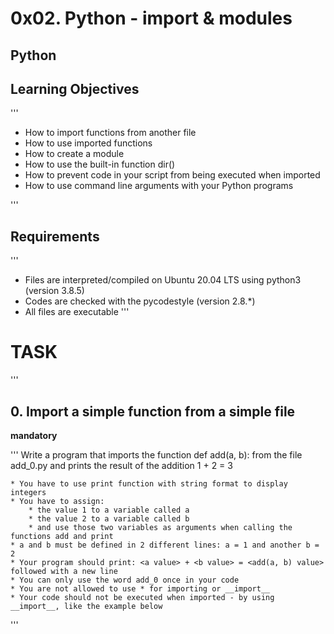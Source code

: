 # 0x02. Python - import & modules
## Python

## Learning Objectives

'''
* How to import functions from another file
* How to use imported functions
* How to create a module
* How to use the built-in function dir()
* How to prevent code in your script from being executed when imported
* How to use command line arguments with your Python programs

'''
## Requirements

'''
* Files are interpreted/compiled on Ubuntu 20.04 LTS using python3 (version 3.8.5)
* Codes are checked with the pycodestyle (version 2.8.*)
* All files are executable
'''

# TASK
'''
## 0. Import a simple function from a simple file
**mandatory**

'''
Write a program that imports the function def add(a, b): from the file add_0.py and prints the result of the addition 1 + 2 = 3

	* You have to use print function with string format to display integers
	* You have to assign:
		* the value 1 to a variable called a
		* the value 2 to a variable called b
		* and use those two variables as arguments when calling the functions add and print
	* a and b must be defined in 2 different lines: a = 1 and another b = 2
	* Your program should print: <a value> + <b value> = <add(a, b) value> followed with a new line
	* You can only use the word add_0 once in your code
	* You are not allowed to use * for importing or __import__
	* Your code should not be executed when imported - by using __import__, like the example below

'''

